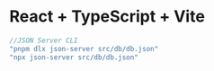 # React + TypeScript + Vite



```js
//JSON Server CLI
"pnpm dlx json-server src/db/db.json"
"npx json-server src/db/db.json"
```

